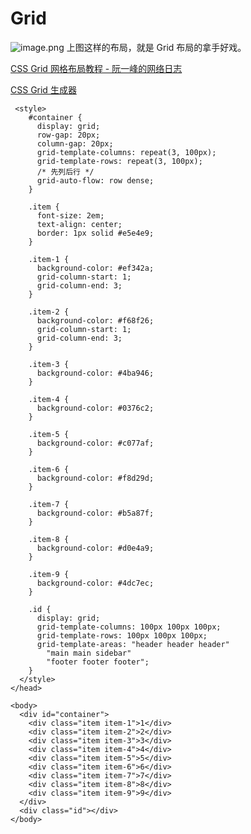 # Grid

![image.png](https://cdn.staticaly.com/gh/845415120/picx-images-hosting@master/20230713/image.27uvbqcbx05c.webp)
上图这样的布局，就是 Grid 布局的拿手好戏。

[CSS Grid 网格布局教程 - 阮一峰的网络日志](https://www.ruanyifeng.com/blog/2019/03/grid-layout-tutorial.html)

[CSS Grid 生成器](https://layout.bradwoods.io/customize)

```vue
 <style>
    #container {
      display: grid;
      row-gap: 20px;
      column-gap: 20px;
      grid-template-columns: repeat(3, 100px);
      grid-template-rows: repeat(3, 100px);
      /* 先列后行 */
      grid-auto-flow: row dense;
    }

    .item {
      font-size: 2em;
      text-align: center;
      border: 1px solid #e5e4e9;
    }

    .item-1 {
      background-color: #ef342a;
      grid-column-start: 1;
      grid-column-end: 3;
    }

    .item-2 {
      background-color: #f68f26;
      grid-column-start: 1;
      grid-column-end: 3;
    }

    .item-3 {
      background-color: #4ba946;
    }

    .item-4 {
      background-color: #0376c2;
    }

    .item-5 {
      background-color: #c077af;
    }

    .item-6 {
      background-color: #f8d29d;
    }

    .item-7 {
      background-color: #b5a87f;
    }

    .item-8 {
      background-color: #d0e4a9;
    }

    .item-9 {
      background-color: #4dc7ec;
    }

    .id {
      display: grid;
      grid-template-columns: 100px 100px 100px;
      grid-template-rows: 100px 100px 100px;
      grid-template-areas: "header header header"
        "main main sidebar"
        "footer footer footer";
    }
  </style>
</head>

<body>
  <div id="container">
    <div class="item item-1">1</div>
    <div class="item item-2">2</div>
    <div class="item item-3">3</div>
    <div class="item item-4">4</div>
    <div class="item item-5">5</div>
    <div class="item item-6">6</div>
    <div class="item item-7">7</div>
    <div class="item item-8">8</div>
    <div class="item item-9">9</div>
  </div>
  <div class="id"></div>
</body>

```
